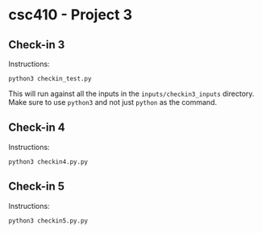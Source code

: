 # csc410 - Project 3
## Check-in 3
Instructions:
```
python3 checkin_test.py
```
This will run against all the inputs in the `inputs/checkin3_inputs` directory. Make sure to use `python3` and not just `python` as the command.
## Check-in 4
Instructions:
```
python3 checkin4.py.py
```
## Check-in 5
Instructions:
```
python3 checkin5.py.py
```
